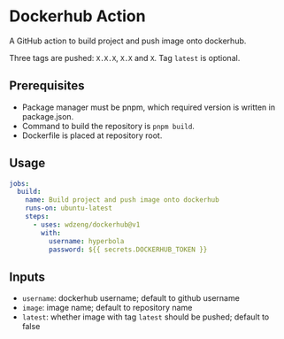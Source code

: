 # Dockerhub Action

A GitHub action to build project and push image onto dockerhub.

Three tags are pushed: `X.X.X`, `X.X` and `X`. Tag `latest` is optional.

## Prerequisites

- Package manager must be pnpm, which required version is written in package.json.
- Command to build the repository is `pnpm build`.
- Dockerfile is placed at repository root.

## Usage

```yml
jobs:
  build:
    name: Build project and push image onto dockerhub
    runs-on: ubuntu-latest
    steps:
      - uses: wdzeng/dockerhub@v1
        with:
          username: hyperbola
          password: ${{ secrets.DOCKERHUB_TOKEN }}
```

## Inputs

- `username`: dockerhub username; default to github username
- `image`: image name; default to repository name
- `latest`: whether image with tag `latest` should be pushed; default to false
